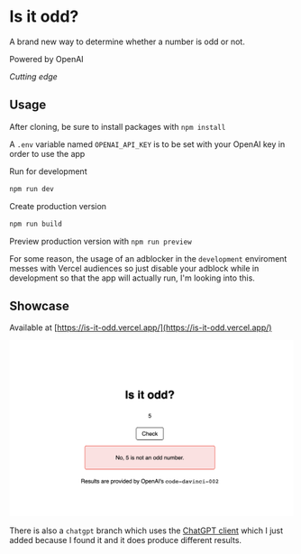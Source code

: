 
# Is it odd?

A brand new way to determine whether a number is odd or not.

Powered by OpenAI

*Cutting edge*

## Usage

After cloning, be sure to install packages with `npm install`

A `.env` variable named `OPENAI_API_KEY` is to be set with your OpenAI key in order to use the app

Run for development

```ts
npm run dev
```

Create production version

```ts
npm run build
```

Preview production version with `npm run preview`

For some reason, the usage of an adblocker in the `development` enviroment messes with Vercel audiences so just disable your adblock while in development so that the app will actually run, I'm looking into this.

## Showcase

Available at [https://is-it-odd.vercel.app/](https://is-it-odd.vercel.app/)

![Image from the page](/img/screenshot.png)

There is also a `chatgpt` branch which uses the [ChatGPT client](https://github.com/transitive-bullshit/chatgpt-api) which I just added because I found it and it does produce different results.
